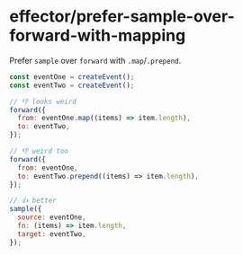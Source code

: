 # effector/prefer-sample-over-forward-with-mapping

Prefer `sample` over `forward` with `.map`/`.prepend`.

```js
const eventOne = createEvent();
const eventTwo = createEvent();

// 👎 looks weird
forward({
  from: eventOne.map((items) => item.length),
  to: eventTwo,
});

// 👎 weird too
forward({
  from: eventOne,
  to: eventTwo.prepend((items) => item.length),
});

// 👍 better
sample({
  source: eventOne,
  fn: (items) => item.length,
  target: eventTwo,
});
```
